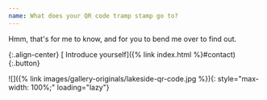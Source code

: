 ```yaml
---
name: What does your QR code tramp stamp go to?
---
```


Hmm, that's for me to know, and for you to bend me over to find out. <span class="icon fa-solid fa-face-kiss-wink-heart"></span>

{:.align-center}
[<span class="fa fa-solid fa-icon fa-pen-nib"></span> Introduce yourself]({% link index.html %}#contact){:.button}

![]({% link images/gallery-originals/lakeside-qr-code.jpg %}){: style="max-width: 100%;" loading="lazy"}
